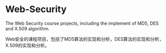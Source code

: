 # Web-Security
The Web Security course projects, including the implement of MD5, DES and X.509 algorithm.

Web安全的课程项目，包括了MD5算法的实现和分析，DES算法的实现和分析，X.509的实现和分析。